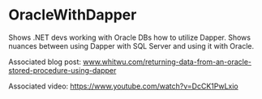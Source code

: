 # OracleWithDapper
Shows .NET devs working with Oracle DBs how to utilize Dapper.  Shows nuances between using Dapper with SQL Server and using it with Oracle.

Associated blog post:
www.whitwu.com/returning-data-from-an-oracle-stored-procedure-using-dapper

Associated video:
https://www.youtube.com/watch?v=DcCK1PwLxio
